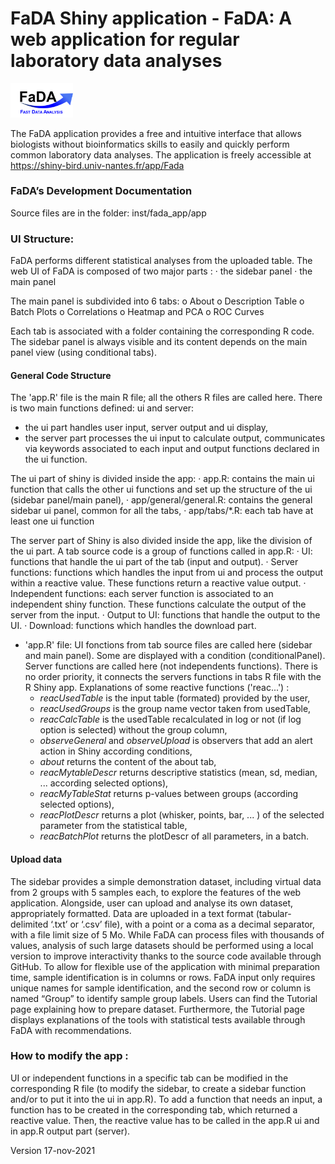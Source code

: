 # FaDA Shiny application - FaDA: A web application for regular laboratory data analyses
<img src="https://github.com/danger-r/FaDAapp/blob/master/www/IconOct19.png" width="100" /> 

The FaDA application provides a free and intuitive interface that allows biologists without bioinformatics skills to easily and quickly perform common laboratory data analyses.
The application is freely accessible at https://shiny-bird.univ-nantes.fr/app/Fada


###  FaDA’s Development Documentation
Source files are in the folder: inst/fada_app/app

### UI Structure:
FaDA performs different statistical analyses from the uploaded table.
The web UI of FaDA is composed of two major parts :
·	the sidebar panel
·	the main panel

The main panel is subdivided into 6 tabs:
o	About
o	Description Table
o	Batch Plots
o	Correlations
o	Heatmap and PCA
o	ROC Curves

Each tab is associated with a folder containing the corresponding R code. The sidebar panel is always visible and its content depends on the main panel view (using conditional tabs).

#### General Code Structure
The 'app.R' file is the main R file; all the others R files are called here.
There is two main functions defined: ui and server:
- the ui part handles user input, server output and ui display, 
- the server part processes the ui input to calculate output, communicates via keywords associated to each input and output functions declared in the ui function.

The ui part of shiny is divided inside the app:
·	app.R: contains the main ui function that calls the other ui functions and set up the structure of the ui (sidebar panel/main panel),
·	app/general/general.R: contains the general sidebar ui panel, common for all the tabs,
·	app/tabs/*.R: each tab have at least one ui function

The server part of Shiny is also divided inside the app, like the division of the ui part.
A tab source code is a group of functions called in app.R:
·	UI: functions that handle the ui part of the tab (input and output).
·	Server functions: functions which handles the input from ui and process the output within a reactive value. These functions return a reactive value output.
·	Independent functions: each server function is associated to an independent shiny function. These functions calculate the output of the server from the input.
·	Output to UI: functions that handle the output to the UI.
·	Download: functions which handles the download part.

- 'app.R' file:
UI fonctions from tab source files are called here (sidebar and main panel). Some are displayed with a condition (conditionalPanel).
Server functions are called here (not independents functions). There is no order priority, it connects the servers functions in tabs R file with the R Shiny app.
Explanations of some reactive functions ('reac...') :
	- _reacUsedTable_ is the input table (formated) provided by the user,
	- _reacUsedGroups_ is the group name vector taken from usedTable,
	- _reacCalcTable_ is the usedTable recalculated in log or not (if log option is selected) without the group column,
	- _observeGeneral_ and _observeUpload_ is observers that add an alert action in Shiny according conditions,
	- _about_ returns the content of the about tab,
	- _reacMytableDescr_ returns descriptive statistics (mean, sd, median, ... according selected options),
	- _reacMyTableStat_ returns p-values between groups (according selected options),
	- _reacPlotDescr_ returns a plot (whisker, points, bar, ... ) of the selected parameter from the statistical table,
	- _reacBatchPlot_ returns the plotDescr of all parameters, in a batch.


#### Upload data
The sidebar provides a simple demonstration dataset, including virtual data from 2 groups with 5 samples each, to explore the features of the web application. Alongside, user can upload and analyse its own dataset, appropriately formatted. Data are uploaded in a text format (tabular-delimited ‘.txt’ or ‘.csv’ file), with a point or a coma as a decimal separator, with a file limit size of 5 Mo. While FaDA can process files with thousands of values, analysis of such large datasets should be performed using a local version to improve interactivity thanks to the source code available through GitHub.
To allow for flexible use of the application with minimal preparation time, sample identification is in columns or rows. FaDA input only requires unique names for sample identification, and the second row or column is named “Group” to identify sample group labels.
Users can find the Tutorial page explaining how to prepare dataset. Furthermore, the Tutorial page displays explanations of the tools with statistical tests available through FaDA with recommendations.

  
### How to modify the app :
UI or independent functions in a specific tab can be modified in the corresponding R file (to modify the sidebar, to create a sidebar function and/or to put it into the ui in app.R).
To add a function that needs an input, a function has to be created in the corresponding tab, which returned a reactive value. Then, the reactive value has to be called in the app.R ui and in app.R output part (server).


Version 17-nov-2021
